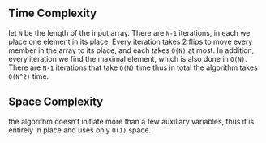 ## Time Complexity

let `N` be the length of the input array. There are `N-1` iterations, in each we place one element in its place. 
Every iteration takes 2 flips to move every member in the array to its place, and each takes `O(N)` at most. In 
addition, every iteration we find the maximal element, which is also done in `O(N)`. There are `N-1` iterations 
that take `O(N)` time thus in total the algorithm takes `O(N^2)` time.

## Space Complexity

the algorithm doesn’t initiate more than a few auxiliary variables, thus it is entirely in place 
and uses only `O(1)` space.